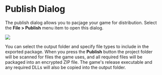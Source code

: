 # Publish Dialog

The publish dialog allows you to pacjage your game for distribution. Select the **File > Publish** menu item to open this dialog.

![](https://github.com/UltraEngine/Documentation/blob/master/Images/publisher.png?raw=true)

You can select the output folder and specify file types to include in the exported package. When you press the **Publish** button the project folder will be scanned for files the game uses, and all required files will be packaged into an encrypted ZIP file. The game's release executable and any required DLLs will also be copied into the output folder.
